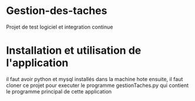 # Gestion-des-taches
Projet de test logiciel et integration continue

# Installation et utilisation de l'application
il faut avoir python et mysql installés dans la machine hote
ensuite, il faut cloner ce projet pour executer le programme
gestionTaches.py qui contient le programme principal de cette 
application
